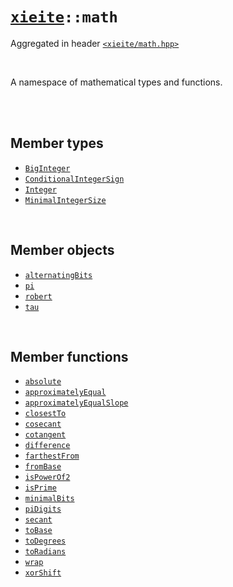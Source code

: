 # [`xieite`](../README.md)`::math`
Aggregated in header [`<xieite/math.hpp>`](../include/xieite/math.hpp)

<br/>

A namespace of mathematical types and functions.

<br/><br/>

## Member types
- [`BigInteger`](../docs/math/BigInteger.md)
- [`ConditionalIntegerSign`](../docs/math/ConditionalIntegerSign.md)
- [`Integer`](../docs/math/Integer.md)
- [`MinimalIntegerSize`](../docs/math/MinimalIntegerSize.md)

<br/>

## Member objects
- [`alternatingBits`](../docs/math/alternatingBits.md)
- [`pi`](../docs/math/pi.md)
- [`robert`](../docs/math/robert.md)
- [`tau`](../docs/math/tau.md)

<br/>

## Member functions
- [`absolute`](../docs/math/absolute.md)
- [`approximatelyEqual`](../docs/math/approximatelyEqual.md)
- [`approximatelyEqualSlope`](../docs/math/approximatelyEqualSlope.md)
- [`closestTo`](../docs/math/closestTo.md)
- [`cosecant`](../docs/math/cosecant.md)
- [`cotangent`](../docs/math/cotangent.md)
- [`difference`](../docs/math/difference.md)
- [`farthestFrom`](../docs/math/farthestFrom.md)
- [`fromBase`](../docs/math/fromBase.md)
- [`isPowerOf2`](../docs/math/isPowerOf2.md)
- [`isPrime`](../docs/math/isPrime.md)
- [`minimalBits`](../docs/math/minimalBits.md)
- [`piDigits`](../docs/math/piDigits.md)
- [`secant`](../docs/math/secant.md)
- [`toBase`](../docs/math/toBase.md)
- [`toDegrees`](../docs/math/toDegrees.md)
- [`toRadians`](../docs/math/toRadians.md)
- [`wrap`](../docs/math/wrap.md)
- [`xorShift`](../docs/math/xorShift.md)
